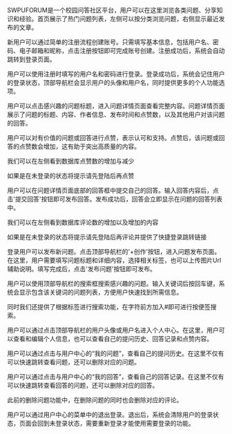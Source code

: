 
SWPUFORUM是一个校园问答社区平台，用户可以在这里浏览各类问题、分享知识和经验。首页展示了热门问题列表，左侧可以按分类浏览问题，右侧显示最近发布的文章。

新用户可以通过简单的注册流程创建账号。只需填写基本信息，包括用户名、密码、电子邮箱和昵称，点击注册按钮即可完成账号创建。注册成功后，系统会自动跳转到登录页面。

用户可以使用注册时填写的用户名和密码进行登录。登录成功后，系统会记住用户的登录状态，顶部导航栏会显示用户的头像和用户名，同时提供更多的个人功能选项。

用户可以点击感兴趣的问题标题，进入问题详情页面查看完整内容。问题详情页面展示了问题的标题、内容、作者信息、发布时间和点赞数，以及其他用户对该问题的回答。

用户可以对有价值的问题或回答进行点赞，表示认可和支持。点赞后，该问题或回答的点赞数会增加，这有助于突出高质量的内容。

我们可以在左侧看到数据库点赞数的增加与减少

如果是在未登录的状态将提示请先登陆后再点赞

用户可以在问题详情页面底部的回答框中提交自己的回答。输入回答内容后，点击'提交回答'按钮即可发布回答。发布成功后，回答会立即显示在问题的回答列表中。

我们可以在左侧看到数据库评论数的增加以及增加的内容

如果是在未登录的状态将提示请先登陆后再评论并提供了快捷登录跳转链接

登录用户可以发布新问题。点击顶部导航栏的'+创作'按钮，进入问题发布页面。在这里，用户需要填写问题标题和详细内容，选择相关标签，也可以上传图片Url辅助说明。填写完成后，点击'发布问题'按钮即可发布。

用户可以使用顶部导航栏的搜索框搜索感兴趣的问题。输入关键词后按回车键，系统会显示包含该关键词的问题列表，方便用户快速找到所需信息。

同时我们还提供了根据标签进行搜索功能，在字符前方加入#即可进行按便签搜索。

用户可以通过点击顶部导航栏的用户头像或用户名进入个人中心。在这里，用户可以查看和编辑个人信息，也可以查看自己的提问历史、回答记录和点赞内容。

用户可以通过点击与用户中心的“我的问题”，查看自己的提问历史。在这里不仅有可以快速跳转查看问题，还可以删除对应的问题。

用户可以通过点击与用户中心的“我的回答”，查看自己的回答记录。在这里不仅有可以快速跳转查看回答的问题，还可以删除对应的回答。

此前的删除问题功能中，在删除问题的同时也会删除对应的评论。
  
用户可以通过用户中心的菜单中的退出登录。退出后，系统会清除用户的登录状态，页面会回到未登录状态，需要重新登录才能使用需要登录的功能。